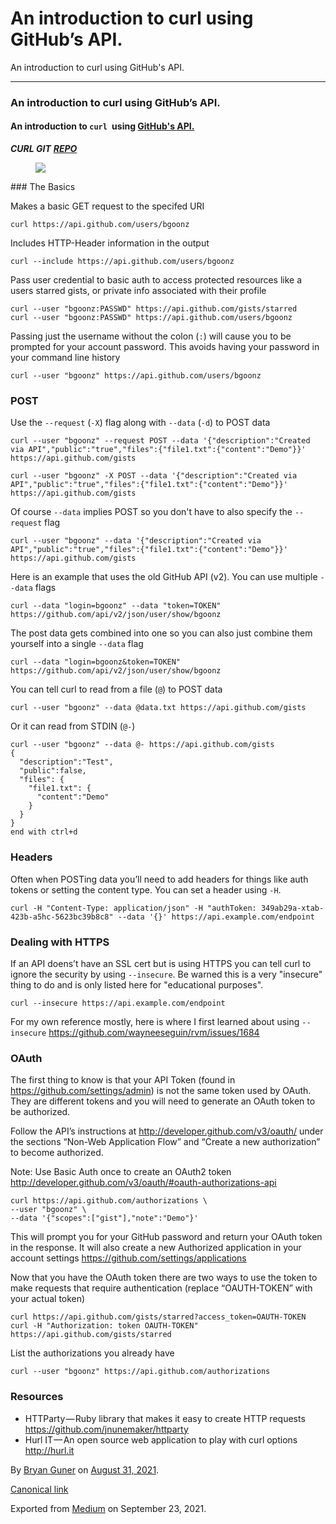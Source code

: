 # An introduction to curl using GitHub’s API.

An introduction to curl using GitHub's API.

---

### An introduction to curl using GitHub’s API.

#### An introduction to `curl `using <a href="https://gist.github.com/bgoonz/bc5d219c0cccbba674e232f5dab8f357" class="markup--anchor markup--h4-anchor">GitHub's API.</a>

**_CURL GIT_** <a href="https://github.com/curl/curl/" class="markup--anchor markup--p-anchor"><strong><em>REPO</em></strong></a>

<figure><img src="https://cdn-images-1.medium.com/max/800/0*MORqHd-XjD6oKRuq.gif" class="graf-image" /></figure>### The Basics

Makes a basic GET request to the specifed URI

    curl https://api.github.com/users/bgoonz

Includes HTTP-Header information in the output

    curl --include https://api.github.com/users/bgoonz

Pass user credential to basic auth to access protected resources like a users starred gists, or private info associated with their profile

    curl --user "bgoonz:PASSWD" https://api.github.com/gists/starred
    curl --user "bgoonz:PASSWD" https://api.github.com/users/bgoonz

Passing just the username without the colon (`:`) will cause you to be prompted for your account password. This avoids having your password in your command line history

    curl --user "bgoonz" https://api.github.com/users/bgoonz

### POST

Use the `--request` (`-X`) flag along with `--data` (`-d`) to POST data

    curl --user "bgoonz" --request POST --data '{"description":"Created via API","public":"true","files":{"file1.txt":{"content":"Demo"}}' https://api.github.com/gists

    curl --user "bgoonz" -X POST --data '{"description":"Created via API","public":"true","files":{"file1.txt":{"content":"Demo"}}' https://api.github.com/gists

Of course `--data` implies POST so you don't have to also specify the `--request` flag

    curl --user "bgoonz" --data '{"description":"Created via API","public":"true","files":{"file1.txt":{"content":"Demo"}}' https://api.github.com/gists

Here is an example that uses the old GitHub API (v2). You can use multiple `--data` flags

    curl --data "login=bgoonz" --data "token=TOKEN" https://github.com/api/v2/json/user/show/bgoonz

The post data gets combined into one so you can also just combine them yourself into a single `--data` flag

    curl --data "login=bgoonz&token=TOKEN" https://github.com/api/v2/json/user/show/bgoonz

You can tell curl to read from a file (`@`) to POST data

    curl --user "bgoonz" --data @data.txt https://api.github.com/gists

Or it can read from STDIN (`@-`)

    curl --user "bgoonz" --data @- https://api.github.com/gists
    {
      "description":"Test",
      "public":false,
      "files": {
        "file1.txt": {
          "content":"Demo"
        }
      }
    }
    end with ctrl+d

### Headers

Often when POSTing data you’ll need to add headers for things like auth tokens or setting the content type. You can set a header using `-H`.

    curl -H "Content-Type: application/json" -H "authToken: 349ab29a-xtab-423b-a5hc-5623bc39b8c8" --data '{}' https://api.example.com/endpoint

### Dealing with HTTPS

If an API doens’t have an SSL cert but is using HTTPS you can tell curl to ignore the security by using `--insecure`. Be warned this is a very "insecure" thing to do and is only listed here for "educational purposes".

    curl --insecure https://api.example.com/endpoint

For my own reference mostly, here is where I first learned about using `--insecure` <a href="https://github.com/wayneeseguin/rvm/issues/1684" class="markup--anchor markup--p-anchor">https://github.com/wayneeseguin/rvm/issues/1684</a>

### OAuth

The first thing to know is that your API Token (found in <a href="https://github.com/settings/admin" class="markup--anchor markup--p-anchor">https://github.com/settings/admin</a>) is not the same token used by OAuth. They are different tokens and you will need to generate an OAuth token to be authorized.

Follow the API’s instructions at <a href="http://developer.github.com/v3/oauth/" class="markup--anchor markup--p-anchor">http://developer.github.com/v3/oauth/</a> under the sections “Non-Web Application Flow” and “Create a new authorization” to become authorized.

Note: Use Basic Auth once to create an OAuth2 token <a href="http://developer.github.com/v3/oauth/#oauth-authorizations-api" class="markup--anchor markup--p-anchor">http://developer.github.com/v3/oauth/#oauth-authorizations-api</a>

    curl https://api.github.com/authorizations \
    --user "bgoonz" \
    --data '{"scopes":["gist"],"note":"Demo"}'

This will prompt you for your GitHub password and return your OAuth token in the response. It will also create a new Authorized application in your account settings <a href="https://github.com/settings/applications" class="markup--anchor markup--p-anchor">https://github.com/settings/applications</a>

Now that you have the OAuth token there are two ways to use the token to make requests that require authentication (replace “OAUTH-TOKEN” with your actual token)

    curl https://api.github.com/gists/starred?access_token=OAUTH-TOKEN
    curl -H "Authorization: token OAUTH-TOKEN" https://api.github.com/gists/starred

List the authorizations you already have

    curl --user "bgoonz" https://api.github.com/authorizations

### Resources

- <span id="6a9d">HTTParty — Ruby library that makes it easy to create HTTP requests <a href="https://github.com/jnunemaker/httparty" class="markup--anchor markup--li-anchor">https://github.com/jnunemaker/httparty</a></span>
- <span id="1ba9">Hurl IT — An open source web application to play with curl options <a href="http://hurl.it/" class="markup--anchor markup--li-anchor">http://hurl.it</a></span>

By <a href="https://medium.com/@bryanguner" class="p-author h-card">Bryan Guner</a> on [August 31, 2021](https://medium.com/p/b85ddbc0f852).

<a href="https://medium.com/@bryanguner/an-introduction-to-curl-using-githubs-api-b85ddbc0f852" class="p-canonical">Canonical link</a>

Exported from [Medium](https://medium.com) on September 23, 2021.
